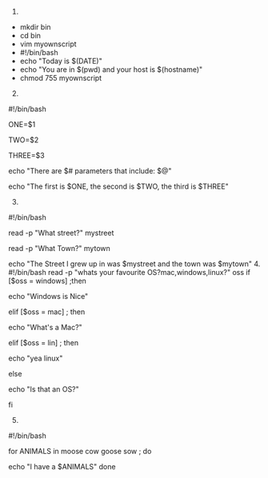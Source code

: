 1.
 * mkdir bin
 * cd bin
 * vim myownscript
 * #!/bin/bash
 * echo "Today is $(DATE)"
 * echo "You are in $(pwd) and your host is $(hostname)"
 * chmod 755 myownscript
2.
#!/bin/bash

ONE=$1

TWO=$2

THREE=$3

echo "There are $# parameters that include: $@"

echo "The first is $ONE, the second is $TWO, the third is $THREE"

3.
#!/bin/bash

read -p "What street?" mystreet

read -p "What Town?" mytown

echo "The Street I grew up in was $mystreet and the town was $mytown"
4.
#!/bin/bash
read -p "whats your favourite OS?mac,windows,linux?" oss
if [$oss = windows] ;then

echo "Windows is Nice"

elif [$oss = mac] ; then

echo "What's a Mac?"

elif [$oss = lin] ; then

echo "yea linux"

else

echo "Is that an OS?"

fi

5.
#!/bin/bash

for ANIMALS in moose cow goose sow ; do

echo "I have a $ANIMALS"
done

